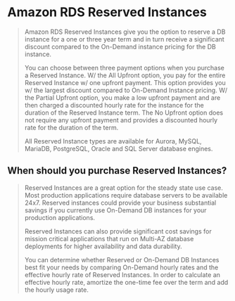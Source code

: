 # Amazon RDS Reserved Instances

> Amazon RDS Reserved Instances give you the option to reserve a DB instance for a one or three year term and in turn receive a significant discount compared to the On-Demand instance pricing for the DB instance.
>
> You can choose between three payment options when you purchase a Reserved Instance. W/ the All Upfront option, you pay for the entire Reserved Instance w/ one upfront payment. This option provides you w/ the largest discount compared to On-Demand Instance pricing. W/ the Partial Upfront option, you make a low upfront payment and are then charged a discounted hourly rate for the instance for the duration of the Reserved Instance term. The No Upfront option does not require any upfront payment and provides a discounted hourly rate for the duration of the term.
>
> All Reserved Instance types are available for Aurora, MySQL, MariaDB, PostgreSQL, Oracle and SQL Server database engines.

## When should you purchase Reserved Instances?

> Reserved Instances are a great option for the steady state use case. Most production applications require database servers to be available 24x7. Reserved instances could provide your business substantial savings if you currently use On-Demand DB instances for your production applications.
>
> Reserved Instances can also provide significant cost savings for mission critical applications that run on Multi-AZ database deployments for higher availability and data durability.
>
> You can determine whether Reserved or On-Demand DB Instances best fit your needs by comparing On-Demand hourly rates and the effective hourly rate of Reserved Instances. In order to calculate an effective hourly rate, amortize the one-time fee over the term and add the hourly usage rate.
